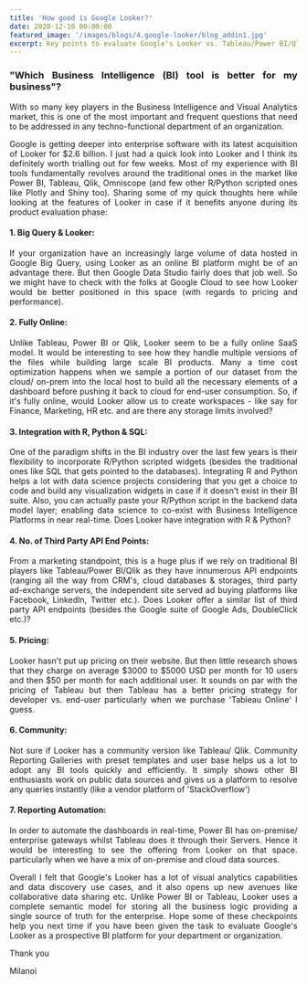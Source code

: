 ```yaml
---
title: 'How good is Google Looker?'
date: 2020-12-10 00:00:00
featured_image: '/images/blogs/4.google-looker/blog_addin1.jpg'
excerpt: Key points to evaluate Google's Looker vs. Tableau/Power BI/Qlik
---
```



<style>
body {
text-align: justify}
</style>

### "Which Business Intelligence (BI) tool is better for my business"?

With so many key players in the Business Intelligence and Visual Analytics market, this is one of the most important and frequent questions that need to be addressed in any techno-functional department of an organization.

Google is getting deeper into enterprise software with its latest acquisition of Looker for $2.6 billion. I just had a quick look into Looker and I think its definitely worth trialling out for few weeks. Most of my experience with BI tools fundamentally revolves around the traditional ones in the market like Power BI, Tableau, Qlik, Omniscope (and few other R/Python scripted ones like Plotly and Shiny too). Sharing some of my quick thoughts here while looking at the features of Looker in case if it benefits anyone during its product evaluation phase:

#### 1. Big Query & Looker: 

If your organization have an increasingly large volume of data hosted in Google Big Query, using Looker as an online BI platform might be of an advantage there. But then Google Data Studio fairly does that job well. So we might have to check with the folks at Google Cloud to see how Looker would be better positioned in this space (with regards to pricing and performance).

#### 2. Fully Online:

Unlike Tableau, Power BI or Qlik, Looker seem to be a fully online SaaS model. It would be interesting to see how they handle multiple versions of the files while building large scale BI products. Many a time cost optimization happens when we sample a portion of our dataset from the cloud/ on-prem into the local host to build all the necessary elements of a dashboard before pushing it back to cloud for end-user consumption. So, if it's fully online, would Looker allow us to create workspaces - like say for Finance, Marketing, HR etc. and are there any storage limits involved?

#### 3. Integration with R, Python & SQL: 

One of the paradigm shifts in the BI industry over the last few years is their flexibility to incorporate R/Python scripted widgets (besides the traditional ones like SQL that gets pointed to the databases). Integrating R and Python helps a lot with data science projects considering that you get a choice to code and build any visualization widgets in case if it doesn't exist in their BI suite. Also, you can actually paste your R/Python script in the backend data model layer; enabling data science to co-exist with Business Intelligence Platforms in near real-time. Does Looker have integration with R & Python?

#### 4. No. of Third Party API End Points: 

From a marketing standpoint, this is a huge plus if we rely on traditional BI players like Tableau/Power BI/Qlik as they have innumerous API endpoints (ranging all the way from CRM's, cloud databases & storages, third party ad-exchange servers, the independent site served ad buying platforms like Facebook, LinkedIn, Twitter etc.). Does Looker offer a similar list of third party API endpoints (besides the Google suite of Google Ads, DoubleClick etc.)?

#### 5. Pricing: 

Looker hasn't put up pricing on their website. But then little research shows that they charge on average $3000 to $5000 USD per month for 10 users and then $50 per month for each additional user. It sounds on par with the pricing of Tableau but then Tableau has a better pricing strategy for developer vs. end-user particularly when we purchase 'Tableau Online' I guess.

#### 6. Community: 

Not sure if Looker has a community version like Tableau/ Qlik. Community Reporting Galleries with preset templates and user base helps us a lot to adopt any BI tools quickly and efficiently. It simply shows other BI enthusiasts work on public data sources and gives us a platform to resolve any queries instantly (like a vendor platform of 'StackOverflow')

#### 7. Reporting Automation: 

In order to automate the dashboards in real-time, Power BI has on-premise/ enterprise gateways whilst Tableau does it through their Servers. Hence it would be interesting to see the offering from Looker on that space. particularly when we have a mix of on-premise and cloud data sources.

Overall I felt that Google's Looker has a lot of visual analytics capabilities and data discovery use cases, and it also opens up new avenues like collaborative data sharing etc. Unlike Power BI or Tableau, Looker uses a complete semantic model for storing all the business logic providing a single source of truth for the enterprise. Hope some of these checkpoints help you next time if you have been given the task to evaluate Google's Looker as a prospective BI platform for your department or organization.

Thank you

Milanoi